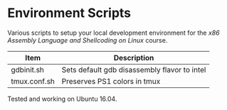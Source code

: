 # Environment Scripts

Various scripts to setup your local development environment for the *x86 Assembly Language and Shellcoding on Linux* course.


| Item | Description |
| --- | --- |
| gdbinit.sh | Sets default gdb disassembly flavor to intel |
| tmux.conf.sh | Preserves PS1 colors in tmux |

Tested and working on Ubuntu 16.04.
